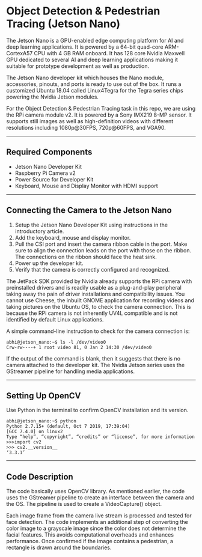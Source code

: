 # Object Detection & Pedestrian Tracing (Jetson Nano)
The Jetson Nano is a GPU-enabled edge computing platform for AI and deep learning applications. It is powered by a 64-bit quad-core ARM-CortexA57 CPU with 4 GB RAM onboard. It has 128 core Nvidia Maxwell GPU dedicated to several AI and deep learning applications making it suitable for prototype development as well as production.

The Jetson Nano developer kit which houses the Nano module, accessories, pinouts, and ports is ready to use out of the box. It runs a customized Ubuntu 18.04 called Linux4Tegra for the Tegra series chips powering the Nvidia Jetson modules.

For the Object Detection & Pedestrian Tracing task in this repo, we are using the RPi camera module v2. It is powered by a Sony IMX219 8-MP sensor. It supports still images as well as high-definition videos with different resolutions including 1080p@30FPS, 720p@60FPS, and VGA90.

---
## Required Components
* Jetson Nano Developer Kit
* Raspberry Pi Camera v2
* Power Source for Developer Kit
* Keyboard, Mouse and Display Monitor with HDMI support

---
## Connecting the Camera to the Jetson Nano
1. Setup the Jetson Nano Developer Kit using instructions in the introductory article.
2. Add the keyboard, mouse and display monitor.
3. Pull the CSI port and insert the camera ribbon cable in the port. Make sure to align the connection leads on the port with those on the ribbon. The connections on the ribbon should face the heat sink.
4. Power up the developer kit.
5. Verify that the camera is correctly configured and recognized.

The JetPack SDK provided by Nvidia already supports the RPi camera with preinstalled drivers and is readily usable as a plug-and-play peripheral taking away the pain of driver installations and compatibility issues.
You cannot use Cheese, the inbuilt GNOME application for recording videos and taking pictures on the Ubuntu OS, to check the camera connection. This is because the RPi camera is not inherently UV4L compatible and is not identified by default Linux applications.

A simple command-line instruction to check for the camera connection is:
```
abhi@jetson_nano:~$ ls -l /dev/video0
Crw-rw----+ 1 root video 81, 0 Jan 2 14:30 /dev/video0
```
If the output of the command is blank, then it suggests that there is no camera attached to the developer kit. The Nvidia Jetson series uses the GStreamer pipeline for handling media applications.

---
## Setting Up OpenCV
Use Python in the terminal to confirm OpenCV installation and its version.
```
abhi@jetson_nano:~$ python
Python 2.7.15+ (default, Oct 7 2019, 17:39:04)
[GCC 7.4.0] on linux2
Type “help”, “copyright”, “credits” or “license”, for more information
>>>import cv2
>>> cv2.__version__
‘3.3.1’
```

---
## Code Description
The code basically uses OpenCV library. As mentioned earlier, the code uses the GStreamer pipeline to create an interface between the camera and the OS. The pipeline is used to create a VideoCapture() object.

Each image frame from the camera live stream is processed and tested for face detection. The code implements an additional step of converting the color image to a grayscale image since the color does not determine the facial features. This avoids computational overheads and enhances performance. Once confirmed if the image contains a pedestrian, a rectangle is drawn around the boundaries.


